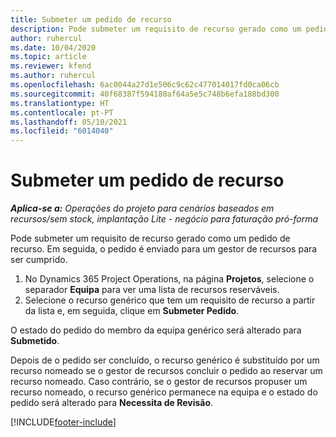 ```yaml
---
title: Submeter um pedido de recurso
description: Pode submeter um requisito de recurso gerado como um pedido de recurso. Em seguida, o pedido é enviado para um gestor de recursos para ser cumprido.
author: ruhercul
ms.date: 10/04/2020
ms.topic: article
ms.reviewer: kfend
ms.author: ruhercul
ms.openlocfilehash: 6ac0044a27d1e506c9c62c477014017fd0ca06cb
ms.sourcegitcommit: 40f68387f594180af64a5e5c748b6efa188bd300
ms.translationtype: HT
ms.contentlocale: pt-PT
ms.lasthandoff: 05/10/2021
ms.locfileid: "6014040"
---
```

# <a name="submit-a-resource-request"></a>Submeter um pedido de recurso

_**Aplica-se a:** Operações do projeto para cenários baseados em recursos/sem stock, implantação Lite - negócio para faturação pró-forma_

Pode submeter um requisito de recurso gerado como um pedido de recurso. Em seguida, o pedido é enviado para um gestor de recursos para ser cumprido.

1. No Dynamics 365 Project Operations, na página **Projetos**, selecione o separador **Equipa** para ver uma lista de recursos reserváveis. 
2. Selecione o recurso genérico que tem um requisito de recurso a partir da lista e, em seguida, clique em **Submeter Pedido**.

O estado do pedido do membro da equipa genérico será alterado para **Submetido**.

Depois de o pedido ser concluído, o recurso genérico é substituído por um recurso nomeado se o gestor de recursos concluir o pedido ao reservar um recurso nomeado. Caso contrário, se o gestor de recursos propuser um recurso nomeado, o recurso genérico permanece na equipa e o estado do pedido será alterado para **Necessita de Revisão**.


[!INCLUDE[footer-include](../includes/footer-banner.md)]